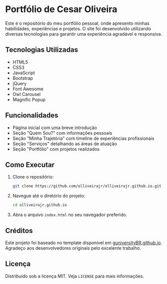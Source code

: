 # Portfólio de Cesar Oliveira

Este é o repositório do meu portfólio pessoal, onde apresento minhas habilidades, experiências e projetos. O site foi desenvolvido utilizando diversas tecnologias para garantir uma experiência agradável e responsiva.

## Tecnologias Utilizadas

- HTML5
- CSS3
- JavaScript
- Bootstrap
- jQuery
- Font Awesome
- Owl Carousel
- Magnific Popup

## Funcionalidades

- Página inicial com uma breve introdução
- Seção "Quem Sou?" com informações pessoais
- Seção "Minha Trajetória" com timeline de experiências profissionais
- Seção "Serviços" detalhando as áreas de atuação
- Seção "Portfólio" com projetos realizados

## Como Executar

1. Clone o repositório:
    ```sh
    git clone https://github.com/olliveirajr/olliveirajr.github.io.git
    ```
2. Navegue até o diretório do projeto:
    ```sh
    cd olliveirajr.github.io
    ```
3. Abra o arquivo `index.html` no seu navegador preferido.

## Créditos

Este projeto foi baseado no template disponível em [guniversityBR.github.io](https://github.com/guniversityBR/guniversityBR.github.io). Agradeço aos desenvolvedores originais pelo excelente trabalho.

## Licença

Distribuído sob a licença MIT. Veja `LICENSE` para mais informações.

